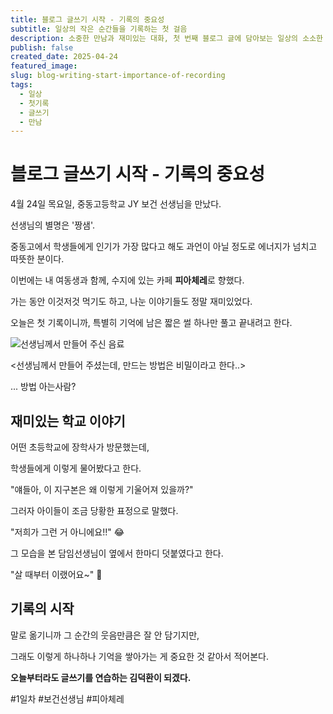 ```yaml
---
title: 블로그 글쓰기 시작 - 기록의 중요성
subtitle: 일상의 작은 순간들을 기록하는 첫 걸음
description: 소중한 만남과 재미있는 대화, 첫 번째 블로그 글에 담아보는 일상의 소소한 즐거움과 글쓰기를 시작하는 다짐
publish: false
created_date: 2025-04-24
featured_image:
slug: blog-writing-start-importance-of-recording
tags:
  - 일상
  - 첫기록
  - 글쓰기
  - 만남
---
```


# 블로그 글쓰기 시작 - 기록의 중요성

4월 24일 목요일, 중동고등학교 JY 보건 선생님을 만났다.

선생님의 별명은 '짱샘'.

중동고에서 학생들에게 인기가 가장 많다고 해도 과언이 아닐 정도로 에너지가 넘치고 따뜻한 분이다.

이번에는 내 여동생과 함께, 수지에 있는 카페 **피아체레**로 향했다.

가는 동안 이것저것 먹기도 하고, 나눈 이야기들도 정말 재미있었다.

오늘은 첫 기록이니까, 특별히 기억에 남은 짧은 썰 하나만 풀고 끝내려고 한다.

![선생님께서 만들어 주신 음료](https://images.unsplash.com/photo-1499750310107-5fef28a66643)

<선생님께서 만들어 주셨는데, 만드는 방법은 비밀이라고 한다..>

... 방법 아는사람?

## 재미있는 학교 이야기

어떤 초등학교에 장학사가 방문했는데,

학생들에게 이렇게 물어봤다고 한다.

"얘들아, 이 지구본은 왜 이렇게 기울어져 있을까?"

그러자 아이들이 조금 당황한 표정으로 말했다.

"저희가 그런 거 아니에요!!" 😂

그 모습을 본 담임선생님이 옆에서 한마디 덧붙였다고 한다.

"살 때부터 이랬어요~" 🤣

## 기록의 시작

말로 옮기니까 그 순간의 웃음만큼은 잘 안 담기지만,

그래도 이렇게 하나하나 기억을 쌓아가는 게 중요한 것 같아서 적어본다.

**오늘부터라도 글쓰기를 연습하는 김덕환이 되겠다.**

#1일차 #보건선생님 #피아체레
